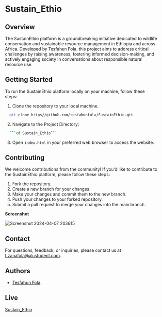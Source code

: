 
# Sustain_Ethio


## Overview
The SustainEthio platform is a groundbreaking initiative dedicated to wildlife conservation and sustainable resource management in Ethiopia and across Africa. Developed by Tesfahun Fola, this project aims to address critical challenges by raising awareness, fostering informed decision-making, and actively engaging society in conversations about responsible natural resource use.
## Getting Started

To run the SustainEthio platform locally on your machine, follow these steps:
1. Clone the repository to your local machine.
```bash
  git clone https//github.com/tesfahunfola/SustainEthio.git
```
2. Navigate to the Project Directory:

```bash
  ```cd Sustain_Ethio```
```
3. Open `index.html` in your preferred web browser to access the website.
## Contributing


We welcome contributions from the community! If you'd like to contribute to the SustainEthio platform, please follow these steps:
 1. Fork the repository.
 2. Create a new branch for your changes.
 3. Make your changes and commit them to the new branch.
 4. Push your changes to your forked repository.
 5. Submit a pull request to merge your changes into the main branch.


**Screenshot**

![Screenshot 2024-04-07 203615](https://github.com/tesfahunfola/Sustain_Ethio/assets/122350783/36983a1b-8733-4f3a-993b-e041ae555e04)


## Contact

For questions, feedback, or inquiries, please contact us at t.zanafola@alustudent.com.


## Authors

- [Tesfahun Fola](https://github.com/tesfahunfola/Sustain_Ethio)


## Live

[ Sustain_Ethio](https://sustain-ethio-five.vercel.app/)

